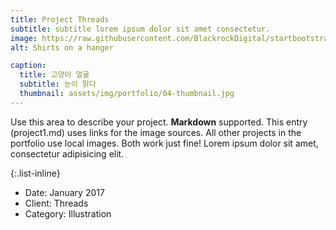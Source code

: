 ```yaml
---
title: Project Threads
subtitle: subtitle lorem ipsum dolor sit amet consectetur.
image: https://raw.githubusercontent.com/BlackrockDigital/startbootstrap-agency/master/src/assets/img/portfolio/01-full.jpg
alt: Shirts on a hanger

caption:
  title: 고양이 얼굴
  subtitle: 눈이 맑다
  thumbnail: assets/img/portfolio/04-thumbnail.jpg
---
```


Use this area to describe your project. **Markdown** supported. This entry (project1.md) uses links for the image sources. All other projects in the portfolio use local images. Both work just fine! Lorem ipsum dolor sit amet, consectetur adipisicing elit.

{:.list-inline}

- Date: January 2017
- Client: Threads
- Category: Illustration
